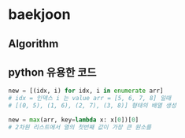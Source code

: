 # baekjoon
## Algorithm

## python 유용한 코드

```Python code
new = [(idx, i) for idx, i in enumerate arr]
# idx = 인덱스 i 는 value arr = [5, 6, 7, 8] 일때
# [(0, 5), (1, 6), (2, 7), (3, 8)] 형태의 배열 생성
```
```Python code
new = max(arr, key=lambda x: x[0])[0]
# 2차원 리스트에서 열의 첫번째 값이 가장 큰 원소를
```
